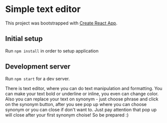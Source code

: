 # Simple text editor
This project was bootstrapped with [Create React App](https://github.com/facebookincubator/create-react-app).

## Initial setup
Run `npm install` in order to setup application

## Development server
Run `npm start` for a dev server.

There is text editor, where you can do text manipulation and formatting.
You can make your text bold or underline or inline, you even can change color.
Also you can replace your text on synonym - just choose phrase and click on the synonym button, after you see pop up where you can choose synonym or you can close if don't want to. Just pay attention that pop up will close after your first  synonym choise! So be prepared :)





